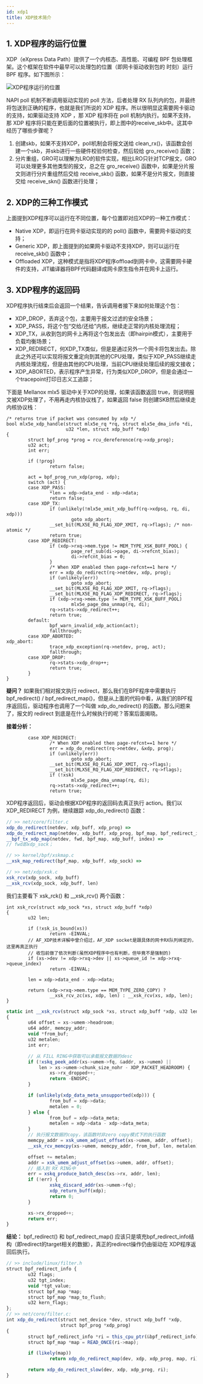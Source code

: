 ```yaml
---
id: xdp1
title: XDP技术简介
---
```


## 1. XDP程序的运行位置
XDP（eXpress Data Path）提供了一个内核态、高性能、可编程 BPF 包处理框架。这个框架在软件中最早可以处理包的位置（即网卡驱动收到包的 时刻）运行 BPF 程序。如下图所示：

![XDP程序运行的位置](./images/1613889918890.png)

NAPI poll 机制不断调用驱动实现的 poll 方法，后者处理 RX 队列内的包，并最终将包送到正确的程序，也就是我们所说的 XDP 程序。所以很明显这需要网卡驱动的支持，如果驱动支持 XDP ，那 XDP 程序将在 poll 机制内执行。如果不支持，那 XDP 程序将只能在更后面的位置被执行，即上图中的receive_skb中。这其中经历了哪些步骤呢？

 1. 创建skb，如果不支持XDP，poll机制会将报文送给 clean_rx()，该函数会创建一个skb，并skb进行一些硬件校验何检查，然后较给 gro_receive() 函数；
 2. 分片重组，GRO可以理解为LRO的软件实现，相比LRO只针对TCP报文，GRO可以处理更多其他类型的报文，总之在 gro_receive() 函数中，如果是分片报文则进行分片重组然后交给 receive_skb() 函数，如果不是分片报文，则直接交给 receive_skn() 函数进行处理；

## 2. XDP的三种工作模式

上面提到XDP程序可以运行在不同位置，每个位置即对应XDP的一种工作模式：

 - Native XDP，即运行在网卡驱动实现的的 poll() 函数中，需要网卡驱动的支持；
 - Generic XDP，即上面提到的如果网卡驱动不支持XDP，则可以运行在 receive_skb() 函数中；
 - Offloaded XDP，这种模式是指将XDP程序offload到网卡中，这需要网卡硬件的支持，JIT编译器将BPF代码翻译成网卡原生指令并在网卡上运行。

## 3. XDP程序的返回码
XDP程序执行结束后会返回一个结果，告诉调用者接下来如何处理这个包：

 - XDP_DROP，丢弃这个包，主要用于报文过滤的安全场景；
 - XDP_PASS，将这个包“交给/还给”内核，继续走正常的内核处理流程；
 - XDP_TX，从收到包的网卡上再将这个包发出去（即hairpin模式），主要用于负载均衡场景；
 - XDP_REDIRECT，何XDP_TX类似，但是是通过另外一个网卡将包发出去。除此之外还可以实现将报文重定向到其他的CPU处理，类似于XDP_PASS继续走内核处理流程，但是由其他的CPU处理，当前CPU继续处理后续的报文接收；
 - XDP_ABORTED，表示程序产生异常，行为类似XDP_DROP，但是会通过一个tracepoint打印日志义工追踪；

下面是 Mellanox mlx5 驱动中关于XDP的处理，如果该函数返回 true，则说明报文被XDP处理了，不用再走内核协议栈了，如果返回 false 则创建SKB然后继续走内核协议栈：

```
/* returns true if packet was consumed by xdp */
bool mlx5e_xdp_handle(struct mlx5e_rq *rq, struct mlx5e_dma_info *di,
                      u32 *len, struct xdp_buff *xdp)
{
        struct bpf_prog *prog = rcu_dereference(rq->xdp_prog);
        u32 act;
        int err;

        if (!prog)
                return false;

        act = bpf_prog_run_xdp(prog, xdp);
        switch (act) {
        case XDP_PASS:
                *len = xdp->data_end - xdp->data;
                return false;
        case XDP_TX:
                if (unlikely(!mlx5e_xmit_xdp_buff(rq->xdpsq, rq, di, xdp)))
                        goto xdp_abort;
                __set_bit(MLX5E_RQ_FLAG_XDP_XMIT, rq->flags); /* non-atomic */
                return true;
        case XDP_REDIRECT:
                if (xdp->rxq->mem.type != MEM_TYPE_XSK_BUFF_POOL) {
                        page_ref_sub(di->page, di->refcnt_bias);
                        di->refcnt_bias = 0;
                }
                /* When XDP enabled then page-refcnt==1 here */
                err = xdp_do_redirect(rq->netdev, xdp, prog);
                if (unlikely(err))
                        goto xdp_abort;
                __set_bit(MLX5E_RQ_FLAG_XDP_XMIT, rq->flags);
                __set_bit(MLX5E_RQ_FLAG_XDP_REDIRECT, rq->flags);
                if (xdp->rxq->mem.type != MEM_TYPE_XSK_BUFF_POOL)
                        mlx5e_page_dma_unmap(rq, di);
                rq->stats->xdp_redirect++;
                return true;
        default:
                bpf_warn_invalid_xdp_action(act);
                fallthrough;
        case XDP_ABORTED:
xdp_abort:
                trace_xdp_exception(rq->netdev, prog, act);
                fallthrough;
        case XDP_DROP:
                rq->stats->xdp_drop++;
                return true;
        }
}

```

**疑问？**
如果我们相对报文执行 redirect，那么我们在BPF程序中需要执行 bpf_redirect() / bpf_redirect_map()，但是从上面的代码中看，从我们的BPF程序返回后，驱动程序也调用了一个叫做 xdp_do_redirect() 的函数。那么问题来了，报文的 redirect 到底是在什么时候执行的呢？答案后面揭晓。

**接着分析：**

``` drivers/net/ethernet/mellanox/mlx5/core/en/xdp.c:mlx5e_xdp_handle
        case XDP_REDIRECT:
                /* When XDP enabled then page-refcnt==1 here */
                err = xdp_do_redirect(rq->netdev, &xdp, prog);
                if (unlikely(err))
                        goto xdp_abort;
                __set_bit(MLX5E_RQ_FLAG_XDP_XMIT, rq->flags);
                __set_bit(MLX5E_RQ_FLAG_XDP_REDIRECT, rq->flags);
                if (!xsk)
                        mlx5e_page_dma_unmap(rq, di);
                rq->stats->xdp_redirect++;
                return true;
```
XDP程序返回后，驱动会根据XDP程序的返回码去真正执行 action。我们以 XDP_REDIRECT 为例，继续跟踪 xdp_do_redirect() 函数：
``` javascript
// >> net/core/filter.c
xdp_do_redirect(netdev, xdp_buff, xdp_prog) =>
xdp_do_redirect_map(netdev, xdp_buff, xdp_prog, bpf_map, bpf_redirect_info) =>
__bpf_tx_xdp_map(netdev, fwd, bpf_map, xdp_buff, index) =>
// fwd即xdp_sock；

// >> kernel/bpf/xskmap.c
__xsk_map_redirect(bpf_map, xdp_buff, xdp_sock) =>

// >> net/xdp/xsk.c
xsk_rcv(xdp_sock, xdp_buff)
__xsk_rcv(xdp_sock, xdp_buff, len)
```

我们主要看下 xsk_rck() 和 __xsk_rcv() 两个函数：
``` xl
int xsk_rcv(struct xdp_sock *xs, struct xdp_buff *xdp)
{
        u32 len;

        if (!xsk_is_bound(xs))
                return -EINVAL;
        // AF_XDP技术详解中曾介绍过，AF_XDP socket是跟具体的网卡RX队列绑定的，这里再真正执行
		// 收包前做了依次判断(虽然XDP程序中也有判断，但毕竟不是强制的)
        if (xs->dev != xdp->rxq->dev || xs->queue_id != xdp->rxq->queue_index)
                return -EINVAL;

        len = xdp->data_end - xdp->data;

        return (xdp->rxq->mem.type == MEM_TYPE_ZERO_COPY) ?
                __xsk_rcv_zc(xs, xdp, len) : __xsk_rcv(xs, xdp, len);
}
```

``` javascript
static int __xsk_rcv(struct xdp_sock *xs, struct xdp_buff *xdp, u32 len)
{
        u64 offset = xs->umem->headroom;
        u64 addr, memcpy_addr;
        void *from_buf;
        u32 metalen;
        int err;

        // 从 FILL RING中获取可以承载报文数据的desc
        if (!xskq_peek_addr(xs->umem->fq, &addr, xs->umem) ||
            len > xs->umem->chunk_size_nohr - XDP_PACKET_HEADROOM) {
                xs->rx_dropped++;
                return -ENOSPC;
        }

        if (unlikely(xdp_data_meta_unsupported(xdp))) {
                from_buf = xdp->data;
                metalen = 0;
        } else {
                from_buf = xdp->data_meta;
                metalen = xdp->data - xdp->data_meta;
        }
        // 执行报文数据的copy，该函数时非zero copy模式下的执行函数
        memcpy_addr = xsk_umem_adjust_offset(xs->umem, addr, offset);
        __xsk_rcv_memcpy(xs->umem, memcpy_addr, from_buf, len, metalen);

        offset += metalen;
        addr = xsk_umem_adjust_offset(xs->umem, addr, offset);
		// 插入到 RX RING中
        err = xskq_produce_batch_desc(xs->rx, addr, len);
        if (!err) {
                xskq_discard_addr(xs->umem->fq);
                xdp_return_buff(xdp);
                return 0;
        }

        xs->rx_dropped++;
        return err;
}
```

**结论：**
bpf_redirect() 和 bpf_redirect_map() 应该只是填充bpf_redirect_info结构（即redirect的target相关的数据），真正的redirect操作仍由驱动在 XDP程序返回后执行。

``` javascript
// >> include/linux/filter.h
struct bpf_redirect_info {
        u32 flags;
        u32 tgt_index;
        void *tgt_value;
        struct bpf_map *map;
        struct bpf_map *map_to_flush;
        u32 kern_flags;
};
// >> net/core/filter.c:
int xdp_do_redirect(struct net_device *dev, struct xdp_buff *xdp,
                    struct bpf_prog *xdp_prog)
{
        struct bpf_redirect_info *ri = this_cpu_ptr(&bpf_redirect_info);
        struct bpf_map *map = READ_ONCE(ri->map);

        if (likely(map))
                return xdp_do_redirect_map(dev, xdp, xdp_prog, map, ri);

        return xdp_do_redirect_slow(dev, xdp, xdp_prog, ri);
}
```


